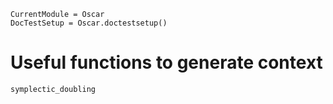 ```@meta
CurrentModule = Oscar
DocTestSetup = Oscar.doctestsetup()
```

# Useful functions to generate context
```@docs
symplectic_doubling
```
